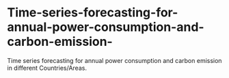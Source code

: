 # Time-series-forecasting-for-annual-power-consumption-and-carbon-emission-
Time series forecasting for annual power consumption and carbon emission in different Countries/Areas. 
